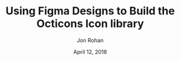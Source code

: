 ---
date: April 12, 2018
title: Using Figma Designs to Build the Octicons Icon library
author: Jon Rohan
link: https://blog.github.com/2018-04-12-driving-changes-from-designs/
description: Recently our friends at Figma announced their new Figma platform, and we’ve been really excited about its potential. We’ve immediately put the platform to use with Octicons, our SVG icon library.
tags:
- figma

# ================================
# ARTICLE TAGS AVAILABLE
# ================================
# - animation
# - code
# - contribution
# - design-tokens
# - figma
# - leadership
# - patterns
# - process
# - sketch
# ================================
---